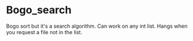 # Bogo_search
Bogo sort but it's a search algorithm.
Can work on any int list.
Hangs when you request a file not in the list.
